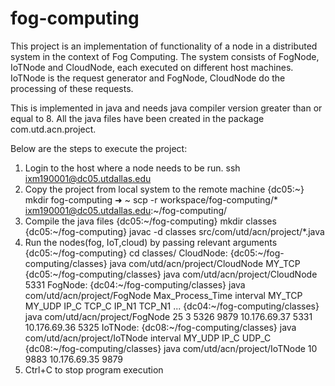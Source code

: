 # fog-computing
This project is an implementation of functionality of a node in a distributed system in the context of Fog Computing. The system consists of FogNode, IoTNode and CloudNode, each executed on different host machines. IoTNode is the request generator and FogNode, CloudNode do the processing of these requests.

This is implemented in java and needs java compiler version greater than or equal to 8.
All the java files have been created in the package com.utd.acn.project.

Below are the steps to execute the project:

1. Login to the host where a node needs to be run.
    ssh ixm190001@dc05.utdallas.edu   
2. Copy the project from local system to the remote machine
    {dc05:~} mkdir fog-computing
    ➜  ~ scp -r workspace/fog-computing/* ixm190001@dc05.utdallas.edu:~/fog-computing/    
3. Compile the java files
    {dc05:~/fog-computing} mkdir classes
    {dc05:~/fog-computing}  javac -d classes src/com/utd/acn/project/*.java 
4. Run the nodes(fog, IoT,cloud) by passing relevant arguments
    {dc05:~/fog-computing} cd classes/
    CloudNode:
    {dc05:~/fog-computing/classes} java com/utd/acn/project/CloudNode MY_TCP
    {dc05:~/fog-computing/classes} java com/utd/acn/project/CloudNode 5331 
    FogNode:
    {dc04:~/fog-computing/classes} java com/utd/acn/project/FogNode Max_Process_Time interval MY_TCP MY_UDP IP_C TCP_C IP_N1 TCP_N1 ...
    {dc04:~/fog-computing/classes} java com/utd/acn/project/FogNode 25 3 5326 9879 10.176.69.37 5331 10.176.69.36 5325
    IoTNode:
    {dc08:~/fog-computing/classes} java com/utd/acn/project/IoTNode interval MY_UDP IP_C UDP_C
    {dc08:~/fog-computing/classes} java com/utd/acn/project/IoTNode 10 9883 10.176.69.35 9879
5. Ctrl+C to stop program execution

